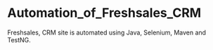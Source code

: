 # Automation_of_Freshsales_CRM
Freshsales, CRM site is automated using Java, Selenium, Maven and TestNG.
